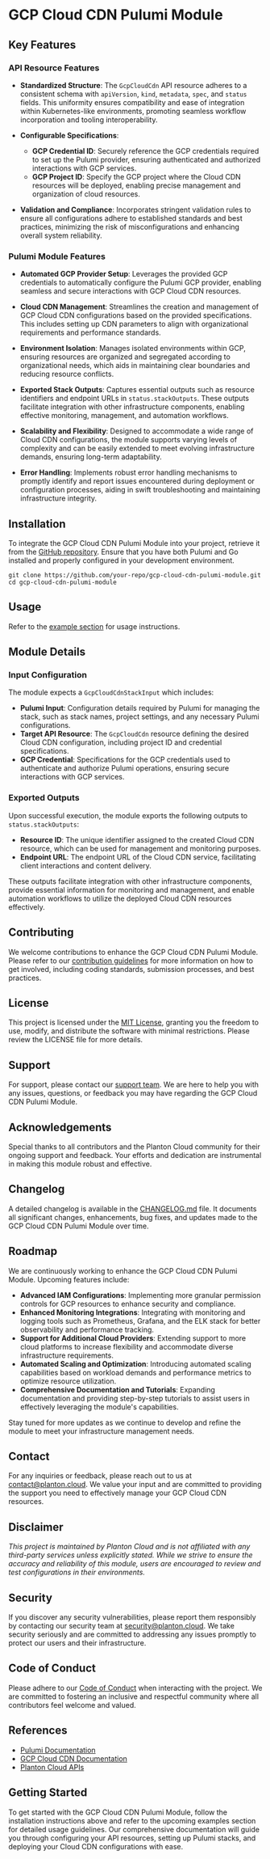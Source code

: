 # GCP Cloud CDN Pulumi Module

## Key Features

### API Resource Features

- **Standardized Structure**: The `GcpCloudCdn` API resource adheres to a consistent schema with `apiVersion`, `kind`, `metadata`, `spec`, and `status` fields. This uniformity ensures compatibility and ease of integration within Kubernetes-like environments, promoting seamless workflow incorporation and tooling interoperability.
  
- **Configurable Specifications**:
  - **GCP Credential ID**: Securely reference the GCP credentials required to set up the Pulumi provider, ensuring authenticated and authorized interactions with GCP services.
  - **GCP Project ID**: Specify the GCP project where the Cloud CDN resources will be deployed, enabling precise management and organization of cloud resources.
  
- **Validation and Compliance**: Incorporates stringent validation rules to ensure all configurations adhere to established standards and best practices, minimizing the risk of misconfigurations and enhancing overall system reliability.

### Pulumi Module Features

- **Automated GCP Provider Setup**: Leverages the provided GCP credentials to automatically configure the Pulumi GCP provider, enabling seamless and secure interactions with GCP Cloud CDN resources.
  
- **Cloud CDN Management**: Streamlines the creation and management of GCP Cloud CDN configurations based on the provided specifications. This includes setting up CDN parameters to align with organizational requirements and performance standards.
  
- **Environment Isolation**: Manages isolated environments within GCP, ensuring resources are organized and segregated according to organizational needs, which aids in maintaining clear boundaries and reducing resource conflicts.
  
- **Exported Stack Outputs**: Captures essential outputs such as resource identifiers and endpoint URLs in `status.stackOutputs`. These outputs facilitate integration with other infrastructure components, enabling effective monitoring, management, and automation workflows.
  
- **Scalability and Flexibility**: Designed to accommodate a wide range of Cloud CDN configurations, the module supports varying levels of complexity and can be easily extended to meet evolving infrastructure demands, ensuring long-term adaptability.
  
- **Error Handling**: Implements robust error handling mechanisms to promptly identify and report issues encountered during deployment or configuration processes, aiding in swift troubleshooting and maintaining infrastructure integrity.

## Installation

To integrate the GCP Cloud CDN Pulumi Module into your project, retrieve it from the [GitHub repository](https://github.com/your-repo/gcp-cloud-cdn-pulumi-module). Ensure that you have both Pulumi and Go installed and properly configured in your development environment.

```shell
git clone https://github.com/your-repo/gcp-cloud-cdn-pulumi-module.git
cd gcp-cloud-cdn-pulumi-module
```

## Usage

Refer to the [example section](#examples) for usage instructions.

## Module Details

### Input Configuration

The module expects a `GcpCloudCdnStackInput` which includes:

- **Pulumi Input**: Configuration details required by Pulumi for managing the stack, such as stack names, project settings, and any necessary Pulumi configurations.
- **Target API Resource**: The `GcpCloudCdn` resource defining the desired Cloud CDN configuration, including project ID and credential specifications.
- **GCP Credential**: Specifications for the GCP credentials used to authenticate and authorize Pulumi operations, ensuring secure interactions with GCP services.

### Exported Outputs

Upon successful execution, the module exports the following outputs to `status.stackOutputs`:

- **Resource ID**: The unique identifier assigned to the created Cloud CDN resource, which can be used for management and monitoring purposes.
- **Endpoint URL**: The endpoint URL of the Cloud CDN service, facilitating client interactions and content delivery.

These outputs facilitate integration with other infrastructure components, provide essential information for monitoring and management, and enable automation workflows to utilize the deployed Cloud CDN resources effectively.

## Contributing

We welcome contributions to enhance the GCP Cloud CDN Pulumi Module. Please refer to our [contribution guidelines](CONTRIBUTING.md) for more information on how to get involved, including coding standards, submission processes, and best practices.

## License

This project is licensed under the [MIT License](LICENSE), granting you the freedom to use, modify, and distribute the software with minimal restrictions. Please review the LICENSE file for more details.

## Support

For support, please contact our [support team](mailto:support@planton.cloud). We are here to help you with any issues, questions, or feedback you may have regarding the GCP Cloud CDN Pulumi Module.

## Acknowledgements

Special thanks to all contributors and the Planton Cloud community for their ongoing support and feedback. Your efforts and dedication are instrumental in making this module robust and effective.

## Changelog

A detailed changelog is available in the [CHANGELOG.md](CHANGELOG.md) file. It documents all significant changes, enhancements, bug fixes, and updates made to the GCP Cloud CDN Pulumi Module over time.

## Roadmap

We are continuously working to enhance the GCP Cloud CDN Pulumi Module. Upcoming features include:

- **Advanced IAM Configurations**: Implementing more granular permission controls for GCP resources to enhance security and compliance.
- **Enhanced Monitoring Integrations**: Integrating with monitoring and logging tools such as Prometheus, Grafana, and the ELK stack for better observability and performance tracking.
- **Support for Additional Cloud Providers**: Extending support to more cloud platforms to increase flexibility and accommodate diverse infrastructure requirements.
- **Automated Scaling and Optimization**: Introducing automated scaling capabilities based on workload demands and performance metrics to optimize resource utilization.
- **Comprehensive Documentation and Tutorials**: Expanding documentation and providing step-by-step tutorials to assist users in effectively leveraging the module's capabilities.

Stay tuned for more updates as we continue to develop and refine the module to meet your infrastructure management needs.

## Contact

For any inquiries or feedback, please reach out to us at [contact@planton.cloud](mailto:contact@planton.cloud). We value your input and are committed to providing the support you need to effectively manage your GCP Cloud CDN resources.

## Disclaimer

*This project is maintained by Planton Cloud and is not affiliated with any third-party services unless explicitly stated. While we strive to ensure the accuracy and reliability of this module, users are encouraged to review and test configurations in their environments.*

## Security

If you discover any security vulnerabilities, please report them responsibly by contacting our security team at [security@planton.cloud](mailto:security@planton.cloud). We take security seriously and are committed to addressing any issues promptly to protect our users and their infrastructure.

## Code of Conduct

Please adhere to our [Code of Conduct](CODE_OF_CONDUCT.md) when interacting with the project. We are committed to fostering an inclusive and respectful community where all contributors feel welcome and valued.

## References

- [Pulumi Documentation](https://www.pulumi.com/docs/)
- [GCP Cloud CDN Documentation](https://cloud.google.com/cdn/docs)
- [Planton Cloud APIs](https://buf.build/project-planton/apis/docs)

## Getting Started

To get started with the GCP Cloud CDN Pulumi Module, follow the installation instructions above and refer to the upcoming examples section for detailed usage guidelines. Our comprehensive documentation will guide you through configuring your API resources, setting up Pulumi stacks, and deploying your Cloud CDN configurations with ease.
